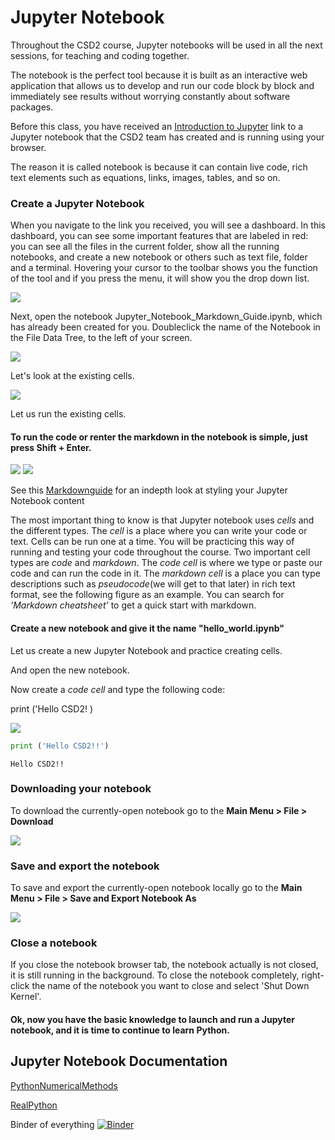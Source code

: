 # Jupyter Notebook

Throughout the CSD2 course, Jupyter notebooks will be used in all the next sessions, for teaching and coding together.

The notebook is the perfect tool because it is built as an interactive web application that allows us to develop and run our code block by block and immediately see results without worrying constantly about software packages.

Before this class, you have received an [Introduction to Jupyter](https://mybinder.org/v2/gh/BlockResearchGroup/CSD2\_2022.git/HEAD?labpath=%2F2\_Geometry%2FIntroduction%2FIntroductionToJupyterNotebook.ipynb) link to a Jupyter notebook that the CSD2 team has created and is running using your browser.

The reason it is called notebook is because it can contain live code, rich text elements such as equations, links, images, tables, and so on.

### Create a Jupyter Notebook

When you navigate to the link you received, you will see a dashboard. In this dashboard, you can see some important features that are labeled in red: you can see all the files in the current folder, show all the running notebooks, and create a new notebook or others such as text file, folder and a terminal. Hovering your cursor to the toolbar shows you the function of the tool and if you press the menu, it will show you the drop down list.

![](https://github.com/BlockResearchGroup/CSD2\_2022/blob/20676eaf165a73675433f284799f874a45835718/2\_Geometry/Introduction/Files/Introduction/IntroToJupyterNB\_Slide1.png?raw=true)

Next, open the notebook Jupyter\_Notebook\_Markdown\_Guide.ipynb, which has already been created for you. Doubleclick the name of the Notebook in the File Data Tree, to the left of your screen.

![](https://github.com/BlockResearchGroup/CSD2\_2022/blob/20676eaf165a73675433f284799f874a45835718/2\_Geometry/Introduction/Files/Introduction/IntroToJupyterNB\_Slide2.png?raw=true)

Let's look at the existing cells.

![](https://github.com/BlockResearchGroup/CSD2\_2022/blob/20676eaf165a73675433f284799f874a45835718/2\_Geometry/Introduction/Files/Introduction/IntroToJupyterNB\_Slide4.png?raw=true)

Let us run the existing cells.

#### To run the code or renter the markdown in the notebook is simple, just press Shift + Enter.

![](https://github.com/BlockResearchGroup/CSD2\_2022/blob/20676eaf165a73675433f284799f874a45835718/2\_Geometry/Introduction/Files/Introduction/IntroToJupyterNB\_Slide3.png?raw=true) ![](https://github.com/BlockResearchGroup/CSD2\_2022/blob/20676eaf165a73675433f284799f874a45835718/2\_Geometry/Introduction/Files/Introduction/IntroToJupyterNB\_Slide5.png?raw=true)

See this [Markdownguide](https://www.markdownguide.org/basic-syntax/#links) for an indepth look at styling your Jupyter Notebook content

The most important thing to know is that Jupyter notebook uses _cells_ and the different types. The _cell_ is a place where you can write your code or text. Cells can be run one at a time. You will be practicing this way of running and testing your code throughout the course. Two important cell types are _code_ and _markdown_. The _code cell_ is where we type or paste our code and can run the code in it. The _markdown cell_ is a place you can type descriptions such as _pseudocode_(we will get to that later) in rich text format, see the following figure as an example. You can search for _‘Markdown cheatsheet’_ to get a quick start with markdown.

#### Create a new notebook and give it the name "hello\_world.ipynb"

Let us create a new Jupyter Notebook and practice creating cells.

And open the new notebook.

Now create a _code cell_ and type the following code:

print ('Hello CSD2! )

![](https://github.com/BlockResearchGroup/CSD2\_2022/blob/20676eaf165a73675433f284799f874a45835718/2\_Geometry/Introduction/Files/Introduction/IntroToJupyterNB\_Slide%208.png?raw=true)

```python
print ('Hello CSD2!!')
```

```
Hello CSD2!!
```

### Downloading your notebook

To download the currently-open notebook go to the **Main Menu > File > Download**

![](https://github.com/BlockResearchGroup/CSD2\_2022/blob/20676eaf165a73675433f284799f874a45835718/2\_Geometry/Introduction/Files/Introduction/IntroToJupyterNB\_Slide%207.png?raw=true)

### Save and export the notebook

To save and export the currently-open notebook locally go to the **Main Menu > File > Save and Export Notebook As**

![](https://github.com/BlockResearchGroup/CSD2\_2022/blob/20676eaf165a73675433f284799f874a45835718/2\_Geometry/Introduction/Files/Introduction/IntroToJupyterNB\_Slide%206.png?raw=true)

### Close a notebook

If you close the notebook browser tab, the notebook actually is not closed, it is still running in the background. To close the notebook completely, right-click the name of the notebook you want to close and select 'Shut Down Kernel'.

#### Ok, now you have the basic knowledge to launch and run a Jupyter notebook, and it is time to continue to learn Python.

## Jupyter Notebook Documentation

[PythonNumericalMethods](https://pythonnumericalmethods.berkeley.edu/notebooks/chapter01.05-Logial-Expressions-and-Operators.html)

[RealPython](https://realpython.com/jupyter-notebook-introduction/#adding-rich-content)



Binder of everything [![Binder](https://mybinder.org/badge\_logo.svg)](https://mybinder.org/v2/gh/BlockResearchGroup/CSD2\_2022.git/23e49aaa602262a80c66f25b32efa61b7fde50a8)
